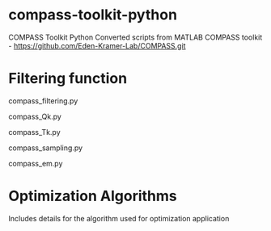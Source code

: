 # compass-toolkit-python
COMPASS Toolkit Python
Converted scripts from MATLAB COMPASS toolkit - https://github.com/Eden-Kramer-Lab/COMPASS.git
# Filtering function
compass_filtering.py

compass_Qk.py

compass_Tk.py 

compass_sampling.py

compass_em.py

# Optimization Algorithms 

Includes details for the algorithm used for optimization application 
